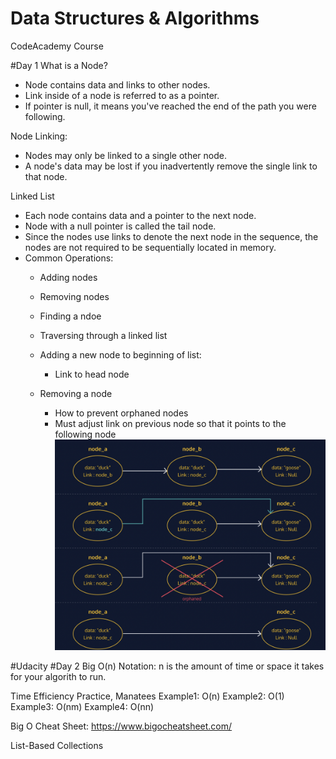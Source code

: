 # Data Structures & Algorithms

CodeAcademy Course

#Day 1
What is a Node?
- Node contains data and links to other nodes. 
- Link inside of a node is referred to as a pointer. 
- If pointer is null, it means you've reached the end of the path you were following. 

Node Linking:
- Nodes may only be linked to a single other node.
- A node's data may be lost if you inadvertently remove the single link to that node. 


Linked List
- Each node contains data and a pointer to the next node.
- Node with a null pointer is called the tail node.
- Since the nodes use links to denote the next node in the sequence, the nodes are not required to be sequentially located in memory. 
- Common Operations:
  - Adding nodes
  - Removing nodes
  - Finding a ndoe
  - Traversing through a linked list

  - Adding a new node to beginning of list:
    - Link to head node
  
  - Removing a node
    - How to prevent orphaned nodes
    - Must adjust link on previous node so that it points to the following node
    ![node removal](/Day1/node-removal.png)


#Udacity
#Day 2
Big O(n) Notation:
n is the amount of time or space it takes for your algorith to run.

Time Efficiency Practice, Manatees
Example1: O(n)
Example2: O(1)
Example3: O(nm)
Example4: O(nn)

Big O Cheat Sheet: https://www.bigocheatsheet.com/


List-Based Collections
